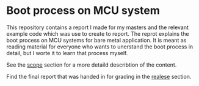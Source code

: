 # Boot process on MCU system
This repository contains a report I made for my masters and the relevant example code which was use to create to report.
The reprot explains the boot process on MCU systems for bare metal application. It is meant as reading material for everyone who wants to unerstand the boot process in detail, but I worte it to learn that process myself.

See the [scope](scope.md) section for a more detaild describtion of the content.

Find the final report that was handed in for grading in the [realese](https://github.com/leeky-mem/MCU-boot-process/releases/tag/v1.0.0) section.
